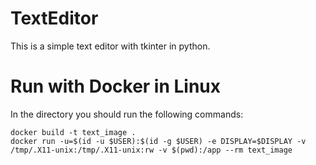 # TextEditor
This is a simple text editor with tkinter in python.
# Run with Docker in Linux
In the directory you should run the following commands:
```
docker build -t text_image .
docker run -u=$(id -u $USER):$(id -g $USER) -e DISPLAY=$DISPLAY -v /tmp/.X11-unix:/tmp/.X11-unix:rw -v $(pwd):/app --rm text_image
```
